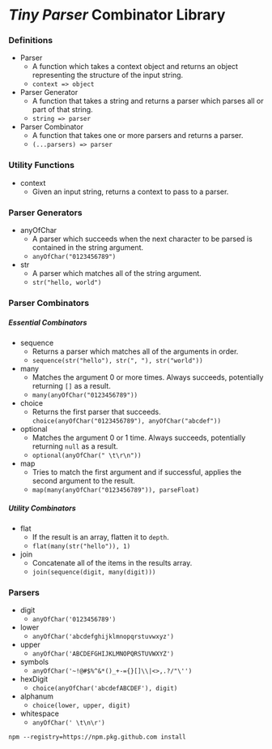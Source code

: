 ***Tiny Parser*** Combinator Library
===

### Definitions

- Parser
    - A function which takes a context object and returns an object representing the structure of the input string.
     - ```context => object```
- Parser Generator
    - A function that takes a string and returns a parser which parses all or part of that string.
    - ```string => parser```
- Parser Combinator
    - A function that takes one or more parsers and returns a parser.
    - ```(...parsers) => parser```

### Utility Functions
- context
    - Given an input string, returns a context to pass to a parser.

### Parser Generators

- anyOfChar
    - A parser which succeeds when the next character to be parsed is contained in the string argument.
    - ```anyOfChar("0123456789")```
- str
    - A parser which matches all of the string argument.
    - ```str("hello, world")```

### Parser Combinators

##### ***Essential Combinators***

- sequence
    - Returns a parser which matches all of the arguments  in order.
    - ```sequence(str("hello"), str(", "), str("world"))```
- many
    - Matches the argument 0 or more times. Always succeeds, potentially returning ```[]``` as a result.
    - ```many(anyOfChar("0123456789"))```
- choice 
    - Returns the first parser that succeeds.
    ```choice(anyOfChar("0123456789"), anyOfChar("abcdef"))```
- optional
    - Matches the argument 0 or 1 time. Always succeeds,
    potentially returning ```null``` as a result.
    - ```optional(anyOfChar(" \t\r\n"))```
- map
    - Tries to match the first argument and if successful, applies the second argument to the result.
    - ```map(many(anyOfChar("0123456789")), parseFloat)```

##### ***Utility Combinators***

- flat
    - If the result is an array, flatten it to ```depth```.
    - ```flat(many(str("hello")), 1)```
- join
    - Concatenate all of the items in the results array.
    - ```join(sequence(digit, many(digit)))```

### Parsers
- digit
    - ```anyOfChar('0123456789')```
- lower
    - ```anyOfChar('abcdefghijklmnopqrstuvwxyz')```
- upper
    - ```anyOfChar('ABCDEFGHIJKLMNOPQRSTUVWXYZ')```
- symbols
    - ```anyOfChar('~!@#$%^&*()_+-={}[]\\|<>,.?/"\'')```
- hexDigit
    - ```choice(anyOfChar('abcdefABCDEF'), digit)```
- alphanum
    - ```choice(lower, upper, digit)```
- whitespace
    - ```anyOfChar(' \t\n\r')```




```
npm --registry=https://npm.pkg.github.com install 
```